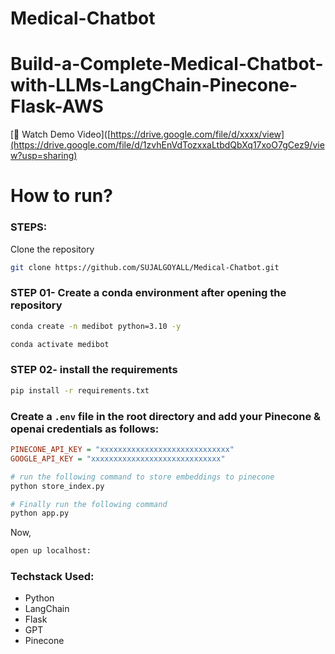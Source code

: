 # Medical-Chatbot
# Build-a-Complete-Medical-Chatbot-with-LLMs-LangChain-Pinecone-Flask-AWS
[🎥 Watch Demo Video]([https://drive.google.com/file/d/xxxx/view](https://drive.google.com/file/d/1zvhEnVdTozxxaLtbdQbXq17xoO7gCez9/view?usp=sharing)

# How to run?
### STEPS:

Clone the repository

```bash
git clone https://github.com/SUJALGOYALL/Medical-Chatbot.git
```
### STEP 01- Create a conda environment after opening the repository

```bash
conda create -n medibot python=3.10 -y
```

```bash
conda activate medibot
```


### STEP 02- install the requirements
```bash
pip install -r requirements.txt
```


### Create a `.env` file in the root directory and add your Pinecone & openai credentials as follows:

```ini
PINECONE_API_KEY = "xxxxxxxxxxxxxxxxxxxxxxxxxxxxx"
GOOGLE_API_KEY = "xxxxxxxxxxxxxxxxxxxxxxxxxxxxx"
```


```bash
# run the following command to store embeddings to pinecone
python store_index.py
```

```bash
# Finally run the following command
python app.py
```

Now,
```bash
open up localhost:
```


### Techstack Used:

- Python
- LangChain
- Flask
- GPT
- Pinecone


